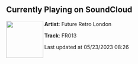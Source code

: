 ## Currently Playing on SoundCloud

[<img align="left" width="100" src="https://i1.sndcdn.com/artworks-rEYw76oYFuDONfHH-m79JwQ-t500x500.jpg">](https://soundcloud.com/futureretrolondon/fr013)

**Artist**: Future Retro London 

**Track**: FR013

Last updated at 05/23/2023 08:26

